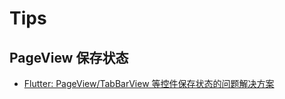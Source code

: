 # Tips

## PageView 保存状态

-   [Flutter: PageView/TabBarView 等控件保存状态的问题解决方案](https://juejin.im/post/5b73c3b3f265da27d701473a)
